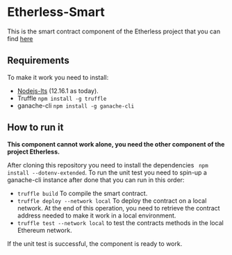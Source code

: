 # Etherless-Smart

This is the smart contract component of the Etherless project that you can find [here](https://github.com/TennersUnipd/etherless)

## Requirements
To make it work you need to install:
- [Nodejs-lts](https://nodejs.org/it/download/) (12.16.1 as today).
- Truffle  ``` npm install -g truffle ```
- ganache-cli ``` npm install -g ganache-cli ```

## How to run it 

**This component cannot work alone, you need the other component of the project Etherless.**

After cloning this repository you need to install the dependencies ``` npm install --dotenv-extended```.
To run the unit test you need to spin-up a ganache-cli instance after done that you can run in this order:

- ```truffle build``` To compile the smart contract.
- ```truffle deploy --network local``` To deploy the contract on a local network. At the end of this operation, you need to retrieve the contract address needed to make it work in a local environment.
- ```truffle test --network local```  to test the contracts methods in the local Ethereum network.

If the unit test is successful, the component is ready to work.